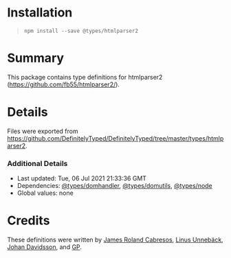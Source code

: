 # Installation
> `npm install --save @types/htmlparser2`

# Summary
This package contains type definitions for htmlparser2 (https://github.com/fb55/htmlparser2/).

# Details
Files were exported from https://github.com/DefinitelyTyped/DefinitelyTyped/tree/master/types/htmlparser2.

### Additional Details
 * Last updated: Tue, 06 Jul 2021 21:33:36 GMT
 * Dependencies: [@types/domhandler](https://npmjs.com/package/@types/domhandler), [@types/domutils](https://npmjs.com/package/@types/domutils), [@types/node](https://npmjs.com/package/@types/node)
 * Global values: none

# Credits
These definitions were written by [James Roland Cabresos](https://github.com/staticfunction), [Linus Unnebäck](https://github.com/LinusU), [Johan Davidsson](https://github.com/johandavidson), and [GP](https://github.com/paambaati).
